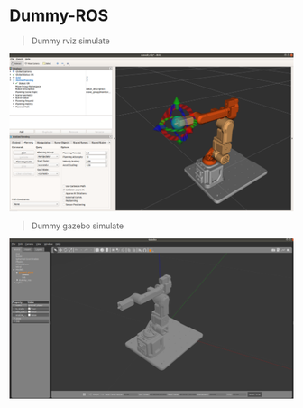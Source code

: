 # Dummy-ROS
> Dummy rviz simulate

![](./dummy_ros_files/img/dummy_rviz_moveit.png)
> Dummy gazebo simulate

![](./dummy_ros_files/img/dummy_gazebo.png)